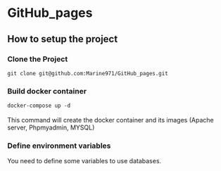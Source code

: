 # GitHub_pages

## How to setup the project

### Clone the Project
`git clone git@github.com:Marine971/GitHub_pages.git`

### Build docker container
`docker-compose up -d`  </br> </br>
This command will create the docker container and its images (Apache server, Phpmyadmin, MYSQL)

### Define environment variables

You need to define some variables to use databases. </br>
